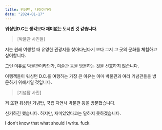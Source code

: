 ```yaml
---
title: 워싱턴, 나이아가라
date: "2024-01-17"
---
```


**워싱턴D.C는 생각보다 재미없는 도시인 것 같습니다.**

> [박물관 사진들]

저는 원래 여행할 때 유명한 관광지를 찾아다닌다기 보다 그저 그 곳의 문화를 체험하고 싶어합니다.

그런 이유로 박물관이라던가, 미술관 등을 방문하는 것을 선호하지 않습니다.

여행객들이 워싱턴 D.C.를 여행하는 가장 큰 이유는 아마 박물관과 여러 기념관들을 방문하기 위해서일 것입니다.

> [기념탑 사진]

저 또한 워싱턴 기념탑, 국립 자연사 박물관 등을 방문했습니다.

신기하긴 했습니다. 하지만, 재미있었다고는 말하지 못하겠습니다.

I don't know that what should I write. fuck
